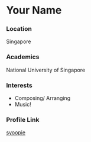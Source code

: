 # Your Name

### Location

Singapore

### Academics

National University of Singapore

### Interests

- Composing/ Arranging
- Music!

### Profile Link

[syoopie](https://github.com/syoopie)
